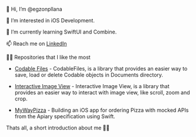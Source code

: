 👋 Hi, I’m @egzonpllana

👀 I’m interested in iOS Development.

🌱 I’m currently learning SwiftUI and Combine.

📫 Reach me on [LinkedIn](https://link-url-here.org)

👨‍💻 Repositories that I like the most

- [Codable Files](https://github.com/egzonpllana/CodableFiles) - CodableFiles, is a library that provides an easier way to save, load or delete Codable objects in Documents directory. 

- [Interactive Image View](https://github.com/egzonpllana/InteractiveImageView) - Interactive Image View, is a library that provides an easier way to interact with image view, like scroll, zoom and crop.

- [MyWayPizza](https://github.com/egzonpllana/MyWayPizza) - Building an iOS app for ordering Pizza with mocked APIs from the Apiary specification using Swift.


Thats all, a short introduction about me 🙋‍♂️
